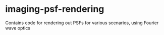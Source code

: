 # imaging-psf-rendering

Contains code for rendering out PSFs for various scenarios, using Fourier wave optics
